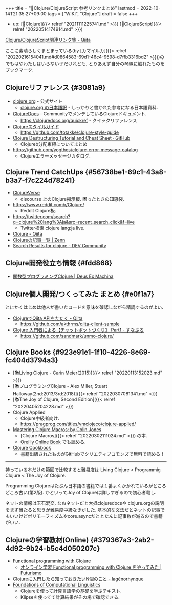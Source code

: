 +++
title = "📝Clojure/ClojureScript 参考リンクまとめ"
lastmod = 2022-10-14T21:35:27+09:00
tags = ["WIKI", "Clojure"]
draft = false
+++

-   up: [📝Clojure]({{< relref "20211111225741.md" >}}) [📝ClojureScript]({{< relref "20220514174914.md" >}})

[Clojure/ClojureScript関連リンク集 - Qiita](https://qiita.com/lagenorhynque/items/68c314c288b75a9492ba)

ここに素晴らしくまとまっている(by [カマイルカ]({{< relref "20220216154041.md#d0864583-69d1-46c4-9598-d7ffb3316bd2" >}}))のでもはやわたしはいらない子だけれども, とりあえず自分の琴線に触れたものをブックマーク.


## Clojureリファレンス {#3081a9}

-   [clojure.org](https://www.clojure.org) - 公式サイト
    -   [clojure.org の日本語訳](https://japan-clojurians.github.io/clojure-site-ja/) - しっかりと書かれた参考になる日本語資料.
-   [ClojureDocs](https://clojuredocs.org/) - CommunityでメンテしているClojureドキュメント.
    -   <https://clojuredocs.org/quickref> - クイックリファレンス
-   [Clojureスタイルガイド](https://totakke.github.io/clojure-style-guide/)
    -   <https://github.com/totakke/clojure-style-guide>
-   [Clojure Destructuring Tutorial and Cheat Sheet · GitHub](https://gist.github.com/john2x/e1dca953548bfdfb9844)
    -   Clojureb分配束縛についてまとめ
-   <https://github.com/yogthos/clojure-error-message-catalog>
    -   Clojureエラーメッセージカタログ.


## Clojure Trend CatchUps {#56738be1-69c1-43a8-b3a7-f7c224d78241}

-   [ClojureVerse](https://clojureverse.org/)
    -   discourse 上のClojure掲示板. 困ったときの知恵袋.
-   <https://www.reddit.com/r/Clojure/>
    -   Reddit Clojure板.
-   <https://twitter.com/search?q=clojure%20lang%3Aja&src=recent_search_click&f=live>
    -   Twitter検索 clojure lang:ja live.
-   [Clojure - Qiita](https://qiita.com/tags/clojure)
-   [Clojureの記事一覧 | Zenn](https://zenn.dev/topics/clojure)
-   [Search Results for clojure - DEV Community](https://dev.to/search?q=clojure)


## Clojure開発役立ち情報 {#fdd868}

-   [関数型プログラミングClojure | Deus Ex Machina](https://deus-ex-machina-ism.com/?p=106)


## Clojure個人開発/つくってみた まとめ {#e0f1a7}

とにかくはじめは他人が書いたコードを意味を確認しながら精読するのがよい.

-   [ClojureでQiita APIをたたく - Qiita](https://qiita.com/akthrms/items/42af315089229800aefa)
    -   <https://github.com/akthrms/qiita-client-sample>
-   [Clojure 入門者による【チャットボットづくり】 Part1 - すなぶろ](https://sandmark.hateblo.jp/entry/2019/01/17/215555)
    -   <https://github.com/sandmark/unmo-clojure/>


## Clojure Books {#923e91e1-1f10-4226-8e69-fc404d3794a3}

-   [📚Living Clojure - Carin Meier(2015)]({{< relref "20220113152023.md" >}})
-   [📚プログラミングClojure - Alex Miller, Stuart Halloway(2nd:2013/3rd:2018)]({{< relref "20220307081341.md" >}})
-   [📚The Joy of Clojure, Second Edition]({{< relref "20220405204228.md" >}})
-   Clojure Applied
    -   Clojure中級者向け.
    -   <https://pragprog.com/titles/vmclojeco/clojure-applied/>
-   [Mastering Clojure Macros: by Colin Jones](https://pragprog.com/titles/cjclojure/mastering-clojure-macros/)
    -   [Clojure Macros]({{< relref "20220302111024.md" >}}) の本.
    -   [Oreilly Online Book](https://www.oreilly.com/library/view/mastering-clojure-macros/9781941222768/) でも読める.
-   [Clojure Cookbook](https://github.com/clojure-cookbook/clojure-cookbook)
    -   書籍出版されたものがGitHubでクリエティブコモンズで無料で読める！

---

持っている本だけの範囲で比較すると難易度は Living Clojure < Programmig Clojure < The Joy of Clojure.

Programming Clojureはたぶん日本語の書籍では１番よくかかれているがところどころ古い(第2版). かといってJoy of Clojureは詳しすぎるので初心者殺し.

ネットの情報は玉石混交. なおネットだと大抵clojuredocsや clojure.orgの説明をまず当たると思うが難易度中級なきがした. 基本的な文法だとネットの記事でもいいけどポリモーフィズムやcore.asyncだととたんに記事数が減るので書籍がいい.


## Clojureの学習教材(Online) {#379367a3-2ab2-4d92-9b24-b5c4d050207c}

-   [Functional programming with Clojure](https://moocfi.github.io/courses/2014/clojure/)
    -   [オンライン学習 Functional programming with Clojure をやってみた | Futurismo](https://futurismo.biz/archives/4784/)
-   [Clojureに入門したら知っておきたいN個のこと - lagénorhynque](https://scrapbox.io/lagenorhynque/Clojure%E3%81%AB%E5%85%A5%E9%96%80%E3%81%97%E3%81%9F%E3%82%89%E7%9F%A5%E3%81%A3%E3%81%A6%E3%81%8A%E3%81%8D%E3%81%9F%E3%81%84N%E5%80%8B%E3%81%AE%E3%81%93%E3%81%A8)
-   [Foundations of Computational Linguistics](https://foundations-computational-linguistics.github.io/)
    -   Clojureを使って計算言語学の基礎を学ぶテキスト.
    -   Klipseを使ってて計算結果がその場で確認できる.
